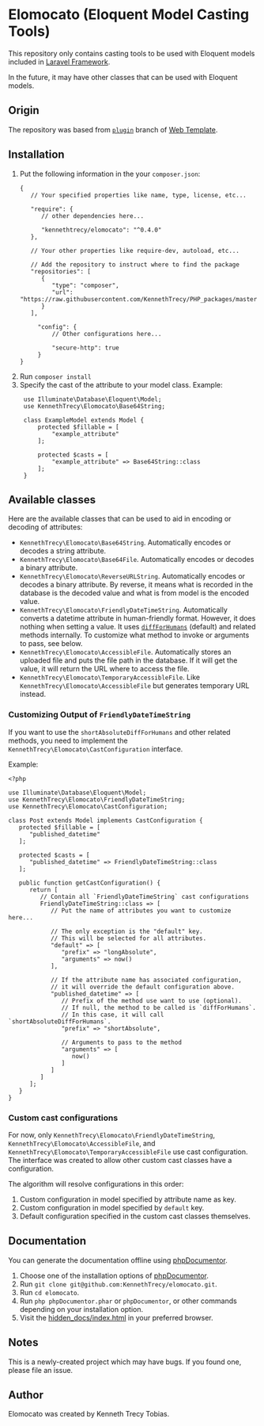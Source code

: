 # Elomocato (Eloquent Model Casting Tools)
This repository only contains casting tools to be used with Eloquent models included in [Laravel Framework](https://laravel.com/).

In the future, it may have other classes that can be used with Eloquent models.

## Origin
The repository was based from [`plugin`] branch of [Web Template].

## Installation
1. Put the following information in the your `composer.json`:
   ```
   {
      // Your specified properties like name, type, license, etc...

      "require": {
         // other dependencies here...

         "kennethtrecy/elomocato": "^0.4.0"
      },

      // Your other properties like require-dev, autoload, etc...

      // Add the repository to instruct where to find the package
      "repositories": [
         {
            "type": "composer",
            "url": "https://raw.githubusercontent.com/KennethTrecy/PHP_packages/master"
         }
      ],

		"config": {
			// Other configurations here...

			"secure-http": true
		}
   }
   ```
2. Run `composer install`
3. Specify the cast of the attribute to your model class.
   Example:
   ```
	use Illuminate\Database\Eloquent\Model;
	use KennethTrecy\Elomocato\Base64String;

	class ExampleModel extends Model {
		protected $fillable = [
			"example_attribute"
		];

		protected $casts = [
			"example_attribute" => Base64String::class
		];
	}
	```

## Available classes
Here are the available classes that can be used to aid in encoding or decoding of attributes:
- `KennethTrecy\Elomocato\Base64String`. Automatically encodes or decodes a string attribute.
- `KennethTrecy\Elomocato\Base64File`. Automatically encodes or decodes a binary attribute.
- `KennethTrecy\Elomocato\ReverseURLString`. Automatically encodes or decodes a binary attribute. By
  reverse, it means what is recorded in the database is the decoded value and what is from model is
  the encoded value.
- `KennethTrecy\Elomocato\FriendlyDateTimeString`. Automatically converts a datetime attribute in
  human-friendly format. However, it does nothing when setting a value. It uses [`diffForHumans`] (default)
  and related methods internally. To customize what method to invoke or arguments to pass, see below.
- `KennethTrecy\Elomocato\AccessibleFile`. Automatically stores an uploaded file and puts the file
  path in the database. If it will get the value, it will return the URL where to access the file.
- `KennethTrecy\Elomocato\TemporaryAccessibleFile`. Like `KennethTrecy\Elomocato\AccessibleFile` but generates temporary URL instead.

### Customizing Output of `FriendlyDateTimeString`
If you want to use the `shortAbsoluteDiffForHumans` and other related methods, you need to implement the `KennethTrecy\Elomocato\CastConfiguration` interface.

Example:
```
<?php

use Illuminate\Database\Eloquent\Model;
use KennethTrecy\Elomocato\FriendlyDateTimeString;
use KennethTrecy\Elomocato\CastConfiguration;

class Post extends Model implements CastConfiguration {
   protected $fillable = [
      "published_datetime"
   ];

   protected $casts = [
      "published_datetime" => FriendlyDateTimeString::class
   ];

   public function getCastConfiguration() {
      return [
         // Contain all `FriendlyDateTimeString` cast configurations
         FriendlyDateTimeString::class => [
            // Put the name of attributes you want to customize here...

            // The only exception is the "default" key.
            // This will be selected for all attributes.
            "default" => [
               "prefix" => "longAbsolute",
               "arguments" => now()
            ],

            // If the attribute name has associated configuration,
            // it will override the default configuration above.
            "published_datetime" => [
               // Prefix of the method use want to use (optional).
               // If null, the method to be called is `diffForHumans`.
               // In this case, it will call `shortAbsoluteDiffForHumans`.
               "prefix" => "shortAbsolute",

               // Arguments to pass to the method
               "arguments" => [
                  now()
               ]
            ]
         ]
      ];
   }
}

```

### Custom cast configurations
For now, only `KennethTrecy\Elomocato\FriendlyDateTimeString`,
`KennethTrecy\Elomocato\AccessibleFile`, and `KennethTrecy\Elomocato\TemporaryAccessibleFile` use
cast configuration. The interface was created to allow other custom cast classes have a
configuration.

The algorithm will resolve configurations in this order:
1. Custom configuration in model specified by attribute name as key.
2. Custom configuration in model specified by `default` key.
3. Default configuration specified in the custom cast classes themselves.

## Documentation
You can generate the documentation offline using [phpDocumentor](https://docs.phpdoc.org/guide/getting-started/installing.html).
1. Choose one of the installation options of [phpDocumentor](https://docs.phpdoc.org/guide/getting-started/installing.html).
2. Run `git clone git@github.com:KennethTrecy/elomocato.git`.
3. Run `cd elomocato`.
4. Run `php phpDocumentor.phar` or `phpDocumentor`, or other commands depending on your installation option.
5. Visit the [hidden_docs/index.html](hidden_docs/index.html) in your preferred browser.

## Notes
This is a newly-created project which may have bugs. If you found one, please file an issue.

## Author
Elomocato was created by Kenneth Trecy Tobias.

[`plugin`]: https://github.com/KennethTrecy/web_template/tree/plugin
[Web Template]: http://github.com/KennethTrecy/web_template
[`diffForHumans`]: https://github.com/briannesbitt/Carbon/blob/1a3b5039ccc524065dea55a732385e5a9c0f03d6/src/Carbon/CarbonInterface.php#L1340
